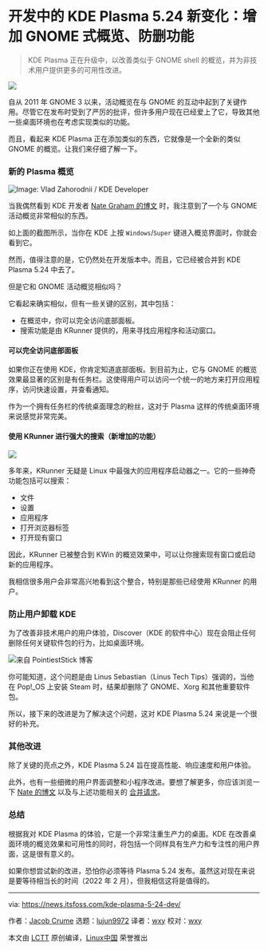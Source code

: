 [#]: subject: "KDE Plasma 5.24 To Add a GNOME-Style Overview and Will Prevent You From Uninstalling Plasma"
[#]: via: "https://news.itsfoss.com/kde-plasma-5-24-dev/"
[#]: author: "Jacob Crume https://news.itsfoss.com/author/jacob/"
[#]: collector: "lujun9972"
[#]: translator: "wxy"
[#]: reviewer: " "
[#]: publisher: " "
[#]: url: " "

开发中的 KDE Plasma 5.24 新变化：增加 GNOME 式概览、防删功能
======

> KDE Plasma 正在升级中，以改善类似于 GNOME shell 的概览，并为非技术用户提供更多的可用性改进。

![](https://i1.wp.com/news.itsfoss.com/wp-content/uploads/2021/11/kde-plasma-5-24-dev-ft.png?w=1200&ssl=1)

自从 2011 年 GNOME 3 以来，活动概览在与 GNOME 的互动中起到了关键作用。尽管它在发布时受到了严厉的批评，但许多用户现在已经爱上了它，导致其他一些桌面环境也在考虑实现类似的功能。

而且，看起来 KDE Plasma 正在添加类似的东西，它就像是一个全新的类似 GNOME 的概览。让我们来仔细了解一下。

### 新的 Plasma 概览

![Image: Vlad Zahorodnii / KDE Developer][1]

当我偶然看到 KDE 开发者 [Nate Graham 的博文][2] 时，我注意到了一个与 GNOME 活动概览非常相似的东西。

如上面的截图所示，当你在 KDE 上按 `Windows`/`Super` 键进入概览界面时，你就会看到它。

然而，值得注意的是，它仍然处在开发版本中。而且，它已经被合并到 KDE Plasma 5.24 中去了。

但是它和 GNOME 活动概览相似吗？

它看起来确实相似，但有一些关键的区别，其中包括：

  * 在概览中，你可以完全访问底部面板。
  * 搜索功能是由 KRunner 提供的，用来寻找应用程序和活动窗口。

#### 可以完全访问底部面板

如果你正在使用 KDE，你肯定知道底部面板。到目前为止，它与 GNOME 的概览效果最显著的区别是有任务栏。这使得用户可以访问一个统一的地方来打开应用程序，访问快速设置，并查看通知。

作为一个拥有任务栏的传统桌面理念的粉丝，这对于 Plasma 这样的传统桌面环境来说感觉非常完美。

#### 使用 KRunner 进行强大的搜索（新增加的功能）

![][1]

多年来，KRunner 无疑是 Linux 中最强大的应用程序启动器之一。它的一些神奇功能包括可以搜索：

  * 文件
  * 设置
  * 应用程序
  * 打开浏览器标签
  * 打开现有窗口

因此，KRunner 已被整合到 KWin 的概览效果中，可以让你搜索现有窗口或启动新的应用程序。

我相信很多用户会非常高兴地看到这个整合，特别是那些已经使用 KRunner 的用户。

### 防止用户卸载 KDE

为了改善非技术用户的用户体验，Discover（KDE 的软件中心）现在会阻止任何删除任何关键软件包的行为，比如桌面环境。

![来自 PointiestStick 博客][3]

你可能知道，这个问题是由 Linus Sebastian（Linus Tech Tips）强调的，当他在 Pop!_OS 上安装 Steam 时，结果却删除了 GNOME、Xorg 和其他重要软件包。

所以，接下来的改进是为了解决这个问题，这对 KDE Plasma 5.24 来说是一个很好的补充。

### 其他改进

除了关键的亮点之外，KDE Plasma 5.24 旨在提高性能、响应速度和用户体验。

此外，也有一些细微的用户界面调整和小程序改进。要想了解更多，你应该浏览一下 [Nate 的博文][2] 以及与上述功能相关的 [合并请求][4]。

### 总结

根据我对 KDE Plasma 的体验，它是一个非常注重生产力的桌面。KDE 在改善桌面环境的概览效果和可用性的同时，将包括一个同样具有生产力和专注性的用户界面，这是很有意义的。

如果你想尝试新的改进，恐怕你必须等待 Plasma 5.24 发布。虽然这对现在来说是要等待相当长的时间（2022 年 2 月），但我相信这将是值得的。

--------------------------------------------------------------------------------

via: https://news.itsfoss.com/kde-plasma-5-24-dev/

作者：[Jacob Crume][a]
选题：[lujun9972][b]
译者：[wxy](https://github.com/wxy)
校对：[wxy](https://github.com/wxy)

本文由 [LCTT](https://github.com/LCTT/TranslateProject) 原创编译，[Linux中国](https://linux.cn/) 荣誉推出

[a]: https://news.itsfoss.com/author/jacob/
[b]: https://github.com/lujun9972
[1]: https://i0.wp.com/news.itsfoss.com/wp-content/uploads/2021/11/kwin-kde-gnome-overview-effect.png?w=1200&ssl=1
[2]: https://pointieststick.com/2021/11/19/this-week-in-kde-most-of-gnome-shell-in-the-overview-effect/
[3]: https://i2.wp.com/news.itsfoss.com/wp-content/uploads/2021/11/cant-remove-plasma-1.png?w=1022&ssl=1
[4]: https://invent.kde.org/plasma/kwin/-/merge_requests/1688
